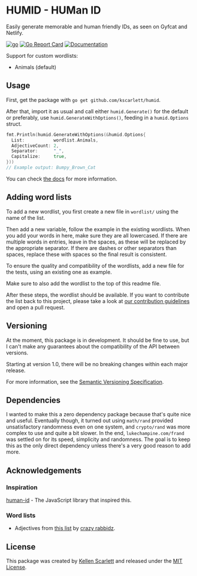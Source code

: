 # HUMID - HUMan ID

Easily generate memorable and human friendly IDs, as seen on Gyfcat and Netlify.

[![go](https://github.com/kscarlett/humid/actions/workflows/go.yml/badge.svg?branch=main)](https://github.com/kscarlett/humid/actions/workflows/go.yml)
[![Go Report Card](https://goreportcard.com/badge/github.com/kscarlett/humid)](https://goreportcard.com/report/github.com/kscarlett/humid)
[![Documentation](https://godoc.org/github.com/kscarlett/humid?status.svg)](https://godoc.org/github.com/kscarlett/humid)

Support for custom wordlists:

- Animals (default)

## Usage

First, get the package with `go get github.com/kscarlett/humid`.

After that, import it as usual and call either `humid.Generate()` for the default or preferably, use `humid.GenerateWithOptions()`, feeding in a `humid.Options` struct.

```go
fmt.Println(humid.GenerateWithOptions(&humid.Options{
  List:           wordlist.Animals,
  AdjectiveCount: 2,
  Separator:      "_",
  Capitalize:     true,
}))
// Example output: Bumpy_Brown_Cat
```

You can check [the docs](https://godoc.org/github.com/kscarlett/humid) for more information.

## Adding word lists

To add a new wordlist, you first create a new file in `wordlist/` using the name of the list.

Then add a new variable, follow the example in the existing wordlists. When you add your words in here, make sure they are all lowercased. If there are multiple words in entries, leave in the spaces, as these will be replaced by the appropriate separator. If there are dashes or other separators than spaces, replace these with spaces so the final result is consistent.

To ensure the quality and compatibility of the wordlists, add a new file for the tests, using an existing one as example.

Make sure to also add the wordlist to the top of this readme file.

After these steps, the wordlist should be available. If you want to contribute the list back to this project, please take a look at [our contribution guidelines](.github/CONTRIBUTING.md) and open a pull request.

## Versioning

At the moment, this package is in development. It should be fine to use, but I can't make any guarantees about the compatibility of the API between versions.

Starting at version 1.0, there will be no breaking changes within each major release.

For more information, see the [Semantic Versioning Specification](https://semver.org/).

## Dependencies

I wanted to make this a zero dependency package because that's quite nice and useful. Eventually though, it turned out using `math/rand` provided unsatisfactory randomness even on one system, and `crypto/rand` was more complex to use and quite a bit slower. In the end, `lukechampine.com/frand` was settled on for its speed, simplicity and randomness. The goal is to keep this as the only direct dependency unless there's a very good reason to add more.

## Acknowledgements

### Inspiration

[human-id](https://github.com/RienNeVaPlus/human-id) - The JavaScript library that inspired this.

### Word lists

- Adjectives from [this list](https://gist.github.com/hugsy/8910dc78d208e40de42deb29e62df913) by [crazy rabbidz](https://github.com/hugsy).

## License

This package was created by [Kellen Scarlett](https://github.com/kscarlett) and released under the [MIT License](LICENSE).
